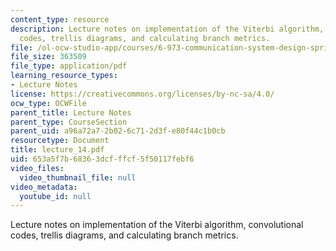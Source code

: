 ```yaml
---
content_type: resource
description: Lecture notes on implementation of the Viterbi algorithm, convolutional
  codes, trellis diagrams, and calculating branch metrics.
file: /ol-ocw-studio-app/courses/6-973-communication-system-design-spring-2006/653a5f7b68363dcfffcf5f50117febf6_lecture_14.pdf
file_size: 363509
file_type: application/pdf
learning_resource_types:
- Lecture Notes
license: https://creativecommons.org/licenses/by-nc-sa/4.0/
ocw_type: OCWFile
parent_title: Lecture Notes
parent_type: CourseSection
parent_uid: a96a72a7-2b02-6c71-2d3f-e80f44c1b0cb
resourcetype: Document
title: lecture_14.pdf
uid: 653a5f7b-6836-3dcf-ffcf-5f50117febf6
video_files:
  video_thumbnail_file: null
video_metadata:
  youtube_id: null
---
```

Lecture notes on implementation of the Viterbi algorithm, convolutional codes, trellis diagrams, and calculating branch metrics.